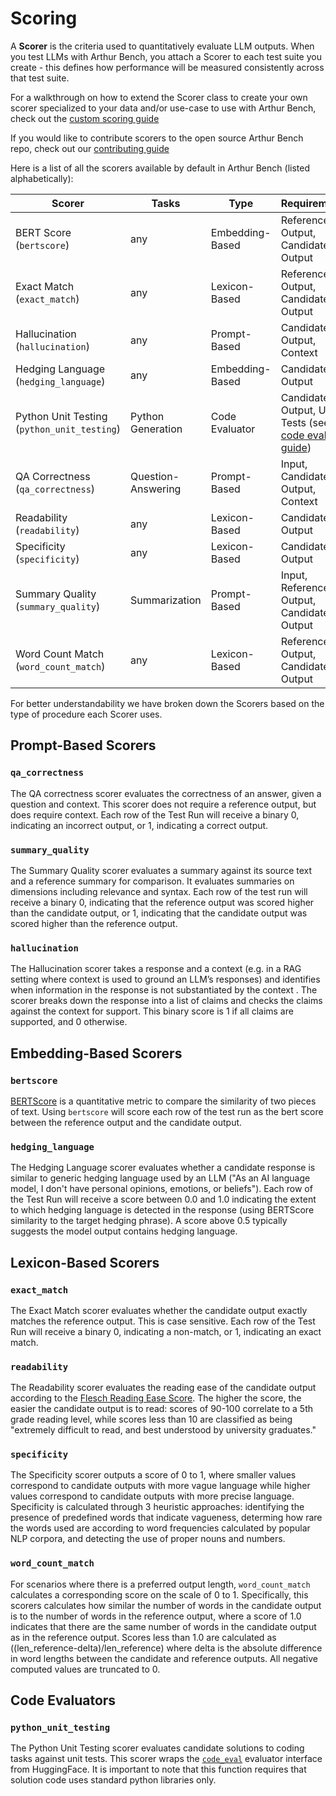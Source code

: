 # Scoring

A **Scorer** is the criteria used to quantitatively evaluate LLM outputs. When you test LLMs with Arthur Bench, you attach a Scorer to each test suite you create - this defines how performance will be measured consistently across that test suite.

For a walkthrough on how to extend the Scorer class to create your own scorer specialized to your data and/or use-case to use with Arthur Bench, check out the [custom scoring guide](custom_scoring.md)

If you would like to contribute scorers to the open source Arthur Bench repo, check out our [contributing guide](contributing.md)

Here is a list of all the scorers available by default in Arthur Bench (listed alphabetically):

| Scorer                    | Tasks | Type | Requirements | 
|-----------------------------------|-----|-----|-----|
| BERT Score (`bertscore`)          | any |  Embedding-Based | Reference Output, Candidate Output|
| Exact Match (`exact_match`)       | any | Lexicon-Based | Reference Output, Candidate Output|
| Hallucination (`hallucination`)       | any | Prompt-Based | Candidate Output, Context|
| Hedging Language (`hedging_language`)   | any | Embedding-Based | Candidate Output |
| Python Unit Testing (`python_unit_testing`)   | Python Generation | Code Evaluator| Candidate Output, Unit Tests (see the [code eval guide](code_evaluation.md)) |
| QA Correctness (`qa_correctness`) | Question-Answering| Prompt-Based | Input, Candidate Output, Context|
| Readability (`readability`)       | any | Lexicon-Based | Candidate Output |
| Specificity (`specificity`)       | any | Lexicon-Based | Candidate Output |
| Summary Quality (`summary_quality`)  | Summarization |Prompt-Based  | Input, Reference Output, Candidate Output|
| Word Count Match (`word_count_match`)   | any |Lexicon-Based | Reference Output, Candidate Output |


For better understandability we have broken down the Scorers based on the type of procedure each Scorer uses.

## Prompt-Based Scorers

### `qa_correctness`

The QA correctness scorer evaluates the correctness of an answer, given a question and context. This scorer does not require a reference output, but does require context. Each row of the Test Run will receive a binary 0, indicating an incorrect output, or 1, indicating a correct output.

### `summary_quality`

The Summary Quality scorer evaluates a summary against its source text and a reference summary for comparison. It evaluates summaries on dimensions including relevance and syntax. Each row of the test run will receive a binary 0, indicating that the reference output was scored higher than the candidate output, or 1, indicating that the candidate output was scored higher than the reference output.

### `hallucination`

The Hallucination scorer takes a response and a context (e.g. in a RAG setting where context is used to ground an LLM’s responses) and identifies when information in the response is not substantiated by the context . The scorer breaks down the response into a list of claims and checks the claims against the context for support. This binary score is 1 if all claims are supported, and 0 otherwise.

## Embedding-Based Scorers

### `bertscore`

[BERTScore](https://arxiv.org/abs/1904.09675) is a quantitative metric to compare the similarity of two pieces of text. Using `bertscore` will score each row of the test run as the bert score between the reference output and the candidate output.

### `hedging_language`

The Hedging Language scorer evaluates whether a candidate response is similar to generic hedging language used by an LLM ("As an AI language model, I don't have personal opinions, emotions, or beliefs"). Each row of the Test Run will receive a score between 0.0 and 1.0 indicating the extent to which hedging language is detected in the response (using BERTScore similarity to the target hedging phrase). A score above 0.5 typically suggests the model output contains hedging language.

## Lexicon-Based Scorers

### `exact_match`

The Exact Match scorer evaluates whether the candidate output exactly matches the reference output. This is case sensitive. Each row of the Test Run will receive a binary 0, indicating a non-match, or 1, indicating an exact match.

### `readability`

The Readability scorer evaluates the reading ease of the candidate output according to the [Flesch Reading Ease Score](https://en.wikipedia.org/wiki/Flesch%E2%80%93Kincaid_readability_tests). The higher the score, the easier the candidate output is to read: scores of 90-100 correlate to a 5th grade reading level, while scores less than 10 are classified as being "extremely difficult to read, and best understood by university graduates."

### `specificity`

The Specificity scorer outputs a score of 0 to 1, where smaller values correspond to candidate outputs with more vague language while higher values correspond to candidate outputs with more precise language. Specificity is calculated through 3 heuristic approaches: identifying the presence of predefined words that indicate vagueness, determing how rare the words used are according to word frequencies calculated by popular NLP corpora, and detecting the use of proper nouns and numbers.

### `word_count_match`

For scenarios where there is a preferred output length, `word_count_match` calculates a corresponding score on the scale of 0 to 1. Specifically, this scorers calculates how similar the number of words in the candidate output is to the number of words in the reference output, where a score of 1.0 indicates that there are the same number of words in the candidate output as in the reference output. Scores less than 1.0 are calculated as ((len_reference-delta)/len_reference) where delta is the absolute difference in word lengths between the candidate and reference outputs. All negative computed values are truncated to 0. 

## Code Evaluators

### `python_unit_testing`

The Python Unit Testing scorer evaluates candidate solutions to coding tasks against unit tests. This scorer wraps the [`code_eval`](https://huggingface.co/spaces/evaluate-metric/code_eval) evaluator interface from HuggingFace. It is important to note that this function requires that solution code uses standard python libraries only.
